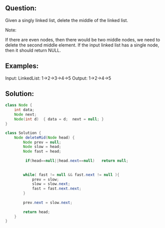 ## Question:
Given a singly linked list, delete the middle of the linked list.

Note:

If there are even nodes, then there would be two middle nodes, we need to delete the second middle element.
If the input linked list has a single node, then it should return NULL.

## Examples:

Input: LinkedList: 1->2->3->4->5
Output: 1->2->4->5

## Solution:
```java
class Node {
    int data;
    Node next;
    Node(int d)  { data = d;  next = null; }
}

class Solution {
    Node deleteMid(Node head) {
        Node prev = null;
        Node slow = head;
        Node fast = head;
        
         if(head==null||head.next==null)   return null;
        
        
        while( fast != null && fast.next != null ){
            prev = slow;
            slow = slow.next;
            fast = fast.next.next;
        }
        
        prev.next = slow.next;
        
        return head;
    }
}
```